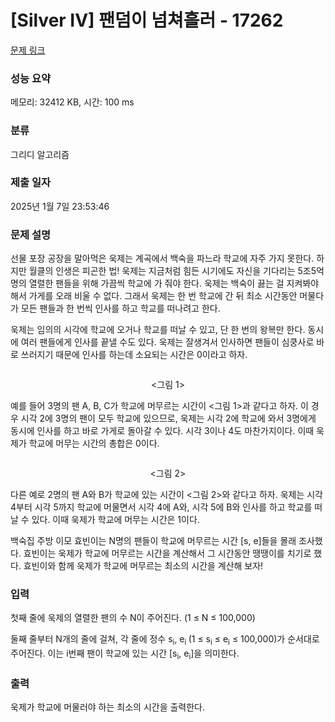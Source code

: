 # [Silver IV] 팬덤이 넘쳐흘러 - 17262 

[문제 링크](https://www.acmicpc.net/problem/17262) 

### 성능 요약

메모리: 32412 KB, 시간: 100 ms

### 분류

그리디 알고리즘

### 제출 일자

2025년 1월 7일 23:53:46

### 문제 설명

<p>선물 포장 공장을 말아먹은 욱제는 계곡에서 백숙을 파느라 학교에 자주 가지 못한다. 하지만 월클의 인생은 피곤한 법! 욱제는 지금처럼 힘든 시기에도 자신을 기다리는 5조5억명의 열렬한 팬들을 위해 가끔씩 학교에 가 줘야 한다. 욱제는 백숙이 끓는 걸 지켜봐야 해서 가게를 오래 비울 수 없다. 그래서 욱제는 한 번 학교에 간 뒤 최소 시간동안 머물다가 모든 팬들과 한 번씩 인사를 하고 학교를 떠나려고 한다.</p>

<p>욱제는 임의의 시각에 학교에 오거나 학교를 떠날 수 있고, 단 한 번의 왕복만 한다. 동시에 여러 팬들에게 인사를 끝낼 수도 있다. 욱제는 잘생겨서 인사하면 팬들이 심쿵사로 바로 쓰러지기 때문에 인사를 하는데 소요되는 시간은 0이라고 하자.</p>

<p style="text-align: center;"><img alt="" src="https://upload.acmicpc.net/481b6e46-5c87-4a4b-affc-1115ace572ab/-/preview/"></p>

<p style="text-align: center;"><그림 1></p>

<p>예를 들어 3명의 팬 A, B, C가 학교에 머무르는 시간이 <그림 1>과 같다고 하자. 이 경우 시각 2에 3명의 팬이 모두 학교에 있으므로, 욱제는 시각 2에 학교에 와서 3명에게 동시에 인사를 하고 바로 가게로 돌아갈 수 있다. 시각 3이나 4도 마찬가지이다. 이때 욱제가 학교에 머무는 시간의 총합은 0이다.</p>

<p style="text-align: center;"><img alt="" src="https://upload.acmicpc.net/1b246d11-2548-47c6-8a59-b7f699af1c9c/-/preview/"></p>

<p style="text-align: center;"><그림 2></p>

<p>다른 예로 2명의 팬 A와 B가 학교에 있는 시간이 <그림 2>와 같다고 하자. 욱제는 시각 4부터 시각 5까지 학교에 머물면서 시각 4에 A와, 시각 5에 B와 인사를 하고 학교를 떠날 수 있다. 이때 욱제가 학교에 머무는 시간은 1이다.</p>

<p>백숙집 주방 이모 효빈이는 N명의 팬들이 학교에 머무르는 시간 [s, e]들을 몰래 조사했다. 효빈이는 욱제가 학교에 머무르는 시간을 계산해서 그 시간동안 땡땡이를 치기로 했다. 효빈이와 함께 욱제가 학교에 머무르는 최소의 시간을 계산해 보자!</p>

### 입력 

 <p>첫째 줄에 욱제의 열렬한 팬의 수 N이 주어진다. (1 ≤ N ≤ 100,000)</p>

<p>둘째 줄부터 N개의 줄에 걸쳐, 각 줄에 정수 s<sub>i</sub>, e<sub>i </sub>(1 ≤ s<sub>i</sub> ≤ e<sub>i</sub> ≤ 100,000)가 순서대로 주어진다. 이는 i번째 팬이 학교에 있는 시간 [s<sub>i</sub>, e<sub>i</sub>]을 의미한다.</p>

### 출력 

 <p>욱제가 학교에 머물러야 하는 최소의 시간을 출력한다.</p>

